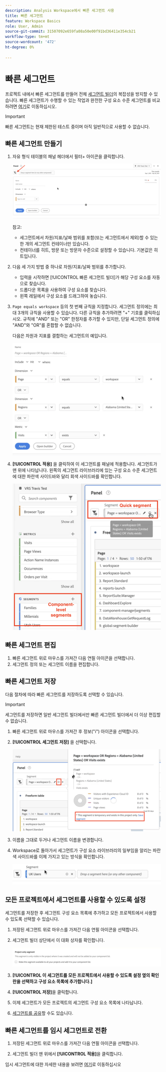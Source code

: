 ```yaml
---
description: Analysis Workspace에서 빠른 세그먼트 사용
title: 빠른 세그먼트
feature: Workspace Basics
role: User, Admin
source-git-commit: 31507092e659fa08a50e00f91bd36411e354cb21
workflow-type: tm+mt
source-wordcount: '472'
ht-degree: 0%

---
```



# 빠른 세그먼트

프로젝트 내에서 빠른 세그먼트를 만들어 전체 [세그먼트 빌더](/help/components/segmentation/segmentation-workflow/seg-build.md)의 복잡성을 방지할 수 있습니다. 빠른 세그먼트가 수행할 수 있는 작업과 완전한 구성 요소 수준 세그먼트를 비교하려면 [여기](/help/analyze/analysis-workspace/components/segments/t-freeform-project-segment.md)로 이동하십시오.

>[!IMPORTANT]
> 빠른 세그먼트는 현재 제한된 테스트 중이며 아직 일반적으로 사용할 수 없습니다.

## 빠른 세그먼트 만들기

1. 자유 형식 테이블의 패널 헤더에서 필터+ 아이콘을 클릭합니다.

   ![](assets/quick-seg1.png)

   참고:

   - 세그먼트에서 차원/지표/날짜 범위를 포함(또는 세그먼트에서 제외)할 수 있는 한 개의 세그먼트 컨테이너만 있습니다.
   - 컨테이너를 히트, 방문 또는 방문자 수준으로 설정할 수 있습니다. 기본값은 히트입니다.

1. 다음 세 가지 방법 중 하나로 차원/지표/날짜 범위를 추가합니다.

   - 입력을 시작하면 [!UICONTROL 빠른 세그먼트 빌더]가 해당 구성 요소를 자동으로 찾습니다.
   - 드롭다운 목록을 사용하여 구성 요소를 찾습니다.
   - 왼쪽 레일에서 구성 요소를 드래그하여 놓습니다.

1. `Page equals workspace` 등의 첫 번째 규칙을 지정합니다. 세그먼트 정의에는 최대 3개의 규칙을 사용할 수 있습니다. 다른 규칙을 추가하려면 &quot;+&quot; 기호를 클릭하십시오. 규칙에 &quot;AND&quot; 또는 &quot;OR&quot; 한정자를 추가할 수 있지만, 단일 세그먼트 정의에 &quot;AND&quot;와 &quot;OR&quot;를 혼합할 수 없습니다.

   다음은 차원과 지표를 결합하는 세그먼트의 예입니다.

   ![](assets/quick-seg2.png)

1. **[!UICONTROL 적용]** 을 클릭하여 이 세그먼트를 패널에 적용합니다.
세그먼트가 맨 위에 나타납니다. 왼쪽의 세그먼트 라이브러리에 있는 구성 요소 수준 세그먼트에 대한 파란색 사이드바와 달리 회색 사이드바를 확인합니다.

   ![](assets/quick-seg3.png)

## 빠른 세그먼트 편집

1. 빠른 세그먼트 위로 마우스를 가져간 다음 연필 아이콘을 선택합니다.
1. 세그먼트 정의 또는 세그먼트 이름을 편집합니다.

## 빠른 세그먼트 저장

다음 절차에 따라 빠른 세그먼트를 저장하도록 선택할 수 있습니다.

>[!IMPORTANT]
>세그먼트를 저장하면 일반 세그먼트 빌더에서만 빠른 세그먼트 빌더에서 더 이상 편집할 수 없습니다.

1. 빠른 세그먼트 위로 마우스를 가져간 후 정보(&quot;i&quot;) 아이콘을 선택합니다.
1. **[!UICONTROL 세그먼트 저장]** 을 선택합니다.

   ![](assets/save-quick-seg.png)

1. 이름을 그대로 두거나 세그먼트 이름을 변경합니다.

1. Workspace로 돌아가서 세그먼트가 구성 요소 라이브러리의 일부임을 알리는 파란색 사이드바를 이제 가지고 있는 방식을 확인합니다.

   ![](assets/quick-seg4.png)

## 모든 프로젝트에서 세그먼트를 사용할 수 있도록 설정

세그먼트를 저장한 후 세그먼트 구성 요소 목록에 추가하고 모든 프로젝트에서 사용할 수 있도록 선택할 수 있습니다.

1. 저장된 세그먼트 위로 마우스를 가져간 다음 연필 아이콘을 선택합니다.

1. 세그먼트 빌더 상단에서 이 대화 상자를 확인합니다.

   ![](assets/project-only.png)

1. **[!UICONTROL 이 세그먼트를 모든 프로젝트에서 사용할 수 있도록 설정 옆의 확인란을 선택하고 구성 요소 목록에 추가합니다.]**
1. **[!UICONTROL 저장]**&#x200B;을 클릭합니다.
1. 이제 세그먼트가 모든 프로젝트의 세그먼트 구성 요소 목록에 나타납니다.
1. [세그먼트를 공유](/help/components/segmentation/segmentation-workflow/t-seg-share.md)할 수도 있습니다.

## 빠른 세그먼트를 임시 세그먼트로 전환

1. 저장된 세그먼트 위로 마우스를 가져간 다음 연필 아이콘을 선택합니다.

1. 세그먼트 빌더 맨 위에서 **[!UICONTROL 적용]**&#x200B;을 클릭합니다.

임시 세그먼트에 대한 자세한 내용을 보려면 [여기](/help/analyze/analysis-workspace/components/segments/ad-hoc-segments.md)로 이동하십시오
